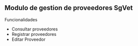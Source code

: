 ## Modulo de gestion de proveedores SgVet
Funcionalidades
* Consultar proveedores
* Registrar proveedores
* Editar Proveedor